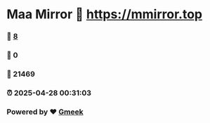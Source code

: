 # Maa Mirror :link: https://mmirror.top 
### :page_facing_up: [8](https://mmirror.top/tag.html) 
### :speech_balloon: 0 
### :hibiscus: 21469 
### :alarm_clock: 2025-04-28 00:31:03 
### Powered by :heart: [Gmeek](https://github.com/Meekdai/Gmeek)
